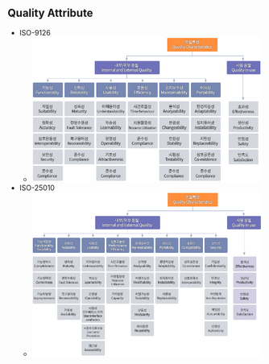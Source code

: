 ## Quality Attribute
* ISO-9126
  * ![ISO-9126](iso9126.jpg)
* ISO-25010
  * ![ISO-25010](iso25010.jpg)